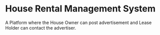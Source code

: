# House Rental Management System

A Platform where the House Owner can post advertisement and Lease Holder can contact the advertiser.
